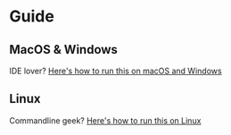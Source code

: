 # Guide

## MacOS & Windows
IDE lover? [Here's how to run this on macOS and Windows](docs/macos_windowns.md)

## Linux
Commandline geek? [Here's how to run this on Linux](docs/linux.md)
